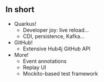 ## In short

* Quarkus!
  * Developer joy: live reload...
  * CDI, persistence, Kafka...
* GitHub!
  * Extensive Hub4j GitHub API
* More!
  * Event annotations
  * Replay UI
  * Mockito-based test framework